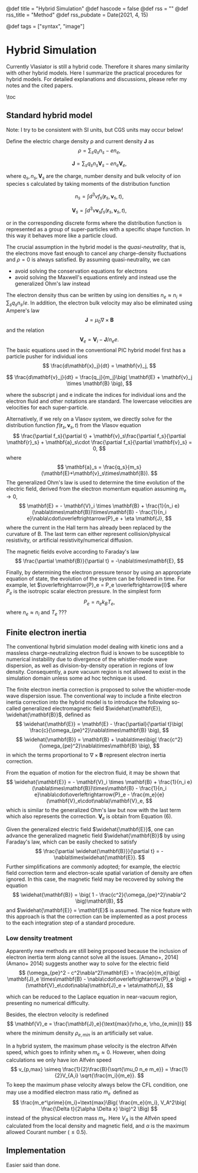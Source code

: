 @def title = "Hybrid Simulation"
@def hascode = false
@def rss = ""
@def rss_title = "Method"
@def rss_pubdate = Date(2021, 4, 15)

@def tags = ["syntax", "image"]

# Hybrid Simulation

Currently Vlasiator is still a hybrid code. Therefore it shares many similarity with other hybrid models. Here I summarize the practical procedures for hybrid models. For detailed explanations and discussions, please refer my notes and the cited papers.

\toc

## Standard hybrid model

Note: I try to be consistent with SI units, but CGS units may occur below!

Define the electric charge density ρ and current density $\mathbf{J}$ as
$$
\rho = \sum_s q_s n_s - en_e,
$$

$$
\mathbf{J} = \sum_s q_s n_s \mathbf{V}_s - e n_e \mathbf{V}_e,
$$

where $q_s, n_s, \mathbf{V}_s$ are the charge, number density and bulk velocity of ion species s calculated by taking moments of the distribution function

$$
n_s = \int d^3 v f_s(\mathbf{r}_s,\mathbf{v}_s,t),
$$

$$
\mathbf{V}_s = \int d^3 v \mathbf{v}_s f_s(\mathbf{r}_s,\mathbf{v}_s,t),
$$

or in the corresponding discrete forms where the distribution function is represented as a group of super-particles with a specific shape function. In this way it behaves more like a particle cloud.

The crucial assumption in the hybrid model is the *quasi-neutrality*, that is, the electrons move fast enough to cancel any charge-density fluctuations and $\rho=0$ is always satisfied. By assuming quasi-neutrality, we can

* avoid solving the conservation equations for electrons
* avoid solving the Maxwell's equations entirely and instead use the generalized Ohm's law instead

The electron density thus can be written by using ion densities $n_e \approx n_i \equiv \sum_s q_s n_s /e$.
In addition, the electron bulk velocity may also be eliminated using Ampere's law
$$
\mathbf{J} = \mu_0\nabla\times\mathbf{B}
$$
and the relation
$$
\mathbf{V}_e = \mathbf{V}_i - \mathbf{J}/n_e e. \label{eq:Je}
$$
The basic equations used in the conventional PIC hybrid model first has a particle pusher for individual ions 
$$
\frac{d\mathbf{x}_j}{dt} = \mathbf{v}_j,
$$

$$
\frac{d\mathbf{v}_j}{dt} = \frac{q_j}{m_j}\big( \mathbf{E} + \mathbf{v}_j \times \mathbf{B} \big),
$$

where the subscript j and e indicate the indices for individual ions and the electron fluid and other notations are standard. The lowercase velocities are velocities for each super-particle.

Alternatively, if we rely on a Vlasov system, we directly solve for the distribution function $f(\mathbf{r}_s, \mathbf{v}_s, t)$ from the Vlasov equation
$$
\frac{\partial f_s}{\partial t} + \mathbf{v}_s\frac{\partial f_s}{\partial \mathbf{r}_s} + \mathbf{a}_s\cdot \frac{\partial f_s}{\partial \mathbf{v}_s} = 0,
$$
where
$$
\mathbf{a}_s = \frac{q_s}{m_s}(\mathbf{E}+\mathbf{v}_s\times\mathbf{B}).
$$
The generalized Ohm's law is used to determine the time evolution of the electric field, derived from the electron momentum equation assuming $m_e \rightarrow 0$,
$$
\mathbf{E} = - \mathbf{V}_i \times \mathbf{B} + \frac{1}{n_i e}(\nabla\times\mathbf{B})\times\mathbf{B} - \frac{1}{n_i e}\nabla\cdot\overleftrightarrow{P}_e + \eta \mathbf{J},
$$
where the current in the Hall term has already been replaced by the curvature of B. The last term can either represent collision/physical resistivity, or artificial resistivity/numerical diffusion.

The magnetic fields evolve according to Faraday's law
$$
\frac{\partial \mathbf{B}}{\partial t} = -\nabla\times\mathbf{E},
$$

Finally, by determining the electron pressure tensor by using an appropriate equation of state, the evolution of the system can be followed in time. For example, let $\overleftrightarrow{P}_e = P_e \overleftrightarrow{I}$ where $P_e$ is the isotropic scalar electron pressure. In the simplest form
$$
P_e = n_e k_B T_e,
$$
where $n_e \approx n_i$ and $T_e$ ???

## Finite electron inertia

The conventional hybrid simulation model dealing with kinetic ions and a massless charge-neutralizing electron fluid is known to be susceptible to numerical instability due to divergence of the whistler-mode wave dispersion, as well as division-by-density operation in regions of low density. Consequently, a pure vacuum region is not allowed to exist in the simulation domain unless some ad hoc technique is used.

The finite electron inertia correction is proposed to solve the whistler-mode wave dispersion issue. The conventional way to include a finite electron inertia correction into the hybrid model is to introduce the following so-called generalized electromagnetic field $\widehat{\mathbf{E}}, \widehat{\mathbf{B}}$, defined as 
$$
\widehat{\mathbf{E}} = \mathbf{E} - \frac{\partial}{\partial t}\big( \frac{c}{\omega_{pe}^2}\nabla\times\mathbf{B} \big),
$$
$$
\widehat{\mathbf{B}} = \mathbf{B} + \nabla\times\big( \frac{c^2}{\omega_{pe}^2}\nabla\times\mathbf{B} \big),
$$
in which the terms proportional to $\nabla\times\mathbf{B}$ represent electron inertia correction.

From the equation of motion for the electron fluid, it may be shown that
$$
\widehat{\mathbf{E}} = - \mathbf{V}_i \times \mathbf{B} + \frac{1}{n_i e}(\nabla\times\mathbf{B})\times\mathbf{B} - \frac{1}{n_i e}\nabla\cdot\overleftrightarrow{P}_e - \frac{m_e}{e}(\mathbf{V}_e\cdot\nabla)\mathbf{V}_e,
$$
which is similar to the generalized Ohm's law but now with the last term which also represents the correction. $\mathbf{V}_e$ is obtain from Equation (6).

Given the generalized electric field $\widehat{\mathbf{E}}$, one can advance the generalized magnetic field $\widehat{\mathbf{B}}$ by using Faraday's law, which can be easily checked to satisfy
$$
\frac{\partial \widehat{\mathbf{B}}}{\partial t} = -\nabla\times\widehat{\mathbf{E}}.
$$
Further simplifications are commonly adopted; for example, the electric field correction term and electron-scale spatial variation of density are often ignored. In this case, the magnetic field may be recovered by solving the equation
$$
\widehat{\mathbf{B}} = \big( 1 - \frac{c^2}{\omega_{pe}^2}\nabla^2 \big)\mathbf{B},
$$
and $\widehat{\mathbf{E}} = \mathbf{E}$ is assumed. The nice feature with this approach is that the correction can be implemented as a post process to the each integration step of a standard procedure.

### Low density treatment

Apparently new methods are still being proposed because the inclusion of electron inertia term along cannot solve all the issues. [Amano+, 2014](Amano+ 2014) suggests another way to solve for the electric field
$$
(\omega_{pe}^2 - c^2\nabla^2)\mathbf{E} = \frac{e}{m_e}\big( \mathbf{J}_e \times\mathbf{B} - \nabla\cdot\overleftrightarrow{P}_e \big) + (\mathbf{V}_e\cdot\nabla)\mathbf{J}_e + \eta\mathbf{J},
$$

which can be reduced to the Laplace equation in near-vacuum region, presenting no numerical difficulty.

Besides, the electron velocity is redefined
$$
\mathbf{V}_e = \frac{\mathbf{J}_e}{\text{max}(\rho_e, \rho_{e,min})}
$$
where the minimum density $\rho_{e,min}$ is an artificially set value.

In a hybrid system, the maximum phase velocity is the electron Alfvén speed, which goes to infinity when $m_e \approx 0$. However, when doing calculations we only have ion Alfvén speed
$$
v_{p,max} \simeq \frac{1}{2}\frac{B}{\sqrt{\mu_0 n_e m_e}} = \frac{1}{2}V_{A,i} \sqrt{\frac{m_i}{m_e}}.
$$
To keep the maximum phase velocity always below the CFL condition, one may use a modified electron mass ratio $m_e^\prime$ defined as
$$
\frac{m_e^\prime}{m_i}=\text{max}\Big( \frac{m_e}{m_i}, V_A^2\big( \frac{\Delta t}{2\alpha \Delta x} \big)^2 \Big)
$$
instead of the physical electron mass $m_e$.
Here $V_A$ is the Alfvén speed calculated from the local density and magnetic field, and $\alpha$ is the maximum allowed Courant number ($\le 0.5$).

## Implementation

Easier said than done.

[Amano+ 2014]: https://doi.org/10.1016/j.jcp.2014.06.048